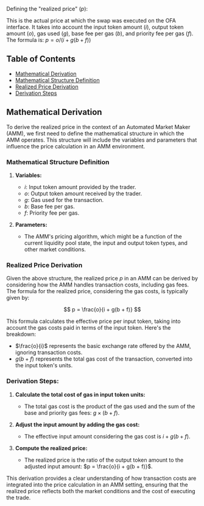 Defining the "realized price" ($p$):

This is the actual price at which the swap was executed on the OFA interface. It takes into account the input token amount ($i$), output token amount ($o$), gas used ($g$), base fee per gas ($b$), and priority fee per gas ($f$). The formula is: $p = o / (i + g(b + f))$

## Table of Contents
- [Mathematical Derivation](#mathematical-derivation)
- [Mathematical Structure Definition](#mathematical-structure-definition)
- [Realized Price Derivation](#realized-price-derivation)
- [Derivation Steps](#derivation-steps)

## Mathematical Derivation

To derive the realized price in the context of an Automated Market Maker (AMM), we first need to define the mathematical structure in which the AMM operates. This structure will include the variables and parameters that influence the price calculation in an AMM environment.

### Mathematical Structure Definition

1. **Variables:**
   - $i$: Input token amount provided by the trader.
   - $o$: Output token amount received by the trader.
   - $g$: Gas used for the transaction.
   - $b$: Base fee per gas.
   - $f$: Priority fee per gas.

2. **Parameters:**
   - The AMM's pricing algorithm, which might be a function of the current liquidity pool state, the input and output token types, and other market conditions.

### Realized Price Derivation

Given the above structure, the realized price $p$ in an AMM can be derived by considering how the AMM handles transaction costs, including gas fees. The formula for the realized price, considering the gas costs, is typically given by:

$$
p = \frac{o}{i + g(b + f)}
$$

This formula calculates the effective price per input token, taking into account the gas costs paid in terms of the input token. Here's the breakdown:

- $\frac{o}{i}$ represents the basic exchange rate offered by the AMM, ignoring transaction costs.
- $g(b + f)$ represents the total gas cost of the transaction, converted into the input token's units.

### Derivation Steps:

1. **Calculate the total cost of gas in input token units:**
   - The total gas cost is the product of the gas used and the sum of the base and priority gas fees: $g \times (b + f)$.

2. **Adjust the input amount by adding the gas cost:**
   - The effective input amount considering the gas cost is $i + g(b + f)$.

3. **Compute the realized price:**
   - The realized price is the ratio of the output token amount to the adjusted input amount: $p = \frac{o}{i + g(b + f)}$.

This derivation provides a clear understanding of how transaction costs are integrated into the price calculation in an AMM setting, ensuring that the realized price reflects both the market conditions and the cost of executing the trade.
